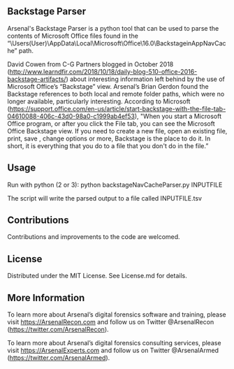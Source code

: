 ## Backstage Parser ##

Arsenal's Backstage Parser is a python tool that can be used to parse the contents of Microsoft Office files found in the “\Users\(User)\AppData\Local\Microsoft\Office\16.0\BackstageinAppNavCache” path.

David Cowen from C-G Partners blogged in October 2018 (http://www.learndfir.com/2018/10/18/daily-blog-510-office-2016-backstage-artifacts/) about interesting information left behind by the use of Microsoft Office’s “Backstage” view. Arsenal’s Brian Gerdon found the Backstage references to both local and remote folder paths, which were no longer available, particularly interesting. According to Microsoft (https://support.office.com/en-us/article/start-backstage-with-the-file-tab-04610088-406c-43d0-98a0-c1999ab4ef53), "When you start a Microsoft Office program, or after you click the File tab, you can see the Microsoft Office Backstage view. If you need to create a new file, open an existing file, print, save , change options or more, Backstage is the place to do it. In short, it is everything that you do to a file that you don't do in the file.”

## Usage ##
Run with python (2 or 3): python backstageNavCacheParser.py INPUTFILE

The script will write the parsed output to a file called INPUTFILE.tsv

## Contributions ##

Contributions and improvements to the code are welcomed.

## License ##

Distributed under the MIT License. See License.md for details.

## More Information ##

To learn more about Arsenal’s digital forensics software and training, please visit https://ArsenalRecon.com and follow us on Twitter @ArsenalRecon (https://twitter.com/ArsenalRecon).

To learn more about Arsenal’s digital forensics consulting services, please visit https://ArsenalExperts.com and follow us on Twitter @ArsenalArmed (https://twitter.com/ArsenalArmed).
